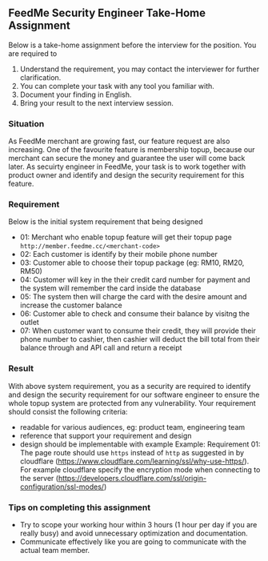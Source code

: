 ## FeedMe Security Engineer Take-Home Assignment
Below is a take-home assignment before the interview for the position. You are required to
1. Understand the requirement, you may contact the interviewer for further clarification.
2. You can complete your task with any tool you familiar with.
3. Document your finding in English.
4. Bring your result to the next interview session.

### Situation
As FeedMe merchant are growing fast, our feature request are also increasing. One of the favourite feature is membership topup, because our merchant can secure the money and guarantee the user will come back later. As secuirty engineer in FeedMe, your task is to work together with product owner and identify and design the security requirement for this feature.

### Requirement
Below is the initial system requirement that being designed
- 01: Merchant who enable topup feature will get their topup page `http://member.feedme.cc/<merchant-code>`
- 02: Each customer is identify by their mobile phone number
- 03: Customer able to choose their topup package (eg: RM10, RM20, RM50)
- 04: Customer will key in the their credit card number for payment and the system will remember the card inside the database
- 05: The system then will charge the card with the desire amount and increase the customer balance
- 06: Customer able to check and consume their balance by visitng the outlet
- 07: When customer want to consume their credit, they will provide their phone number to cashier, then cashier will deduct the bill total from their balance through and API call and return a receipt

### Result
With above system requirement, you as a security are required to identify and design the security requirement for our software engineer to ensure the whole topup system are protected from any vulnerability. Your requirement should consist the following criteria:
- readable for various audiences, eg: product team, engineering team
- reference that support your requirement and design
- design should be implementable with example
Example:
Requirement 01: The page route should use `https` instead of `http` as suggested in by cloudflare (https://www.cloudflare.com/learning/ssl/why-use-https/). For example cloudflare specify the encryption mode when connecting to the server (https://developers.cloudflare.com/ssl/origin-configuration/ssl-modes/)

### Tips on completing this assignment
- Try to scope your working hour within 3 hours (1 hour per day if you are really busy) and avoid unnecessary optimization and documentation.
- Communicate effectively like you are going to communicate with the actual team member.
